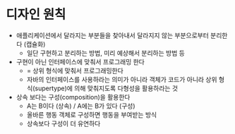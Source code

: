 # 디자인 원칙

- 애플리케이션에서 달라지는 부분들을 찾아내서 달라지지 않는 부분으로부터 분리한다 (캡슐화)
    * 일단 구현하고 분리하는 방법, 미리 예상해서 분리하는 방법 등
- 구현이 아닌 인터페이스에 맞춰서 프로그래밍 한다
    * = 상위 형식에 맞춰서 프로그래밍한다
    * 자바의 인터페이스를 사용하라는 의미가 아니라 객체가 코드가 아니라 상위 형식(supertype)에 의해 맞춰지도록 다형성을 활용하라는 것
- 상속 보다는 구성(composition)을 활용한다
    * A는 B이다 (상속) / A에는 B가 있다 (구성)
    * 올바른 행동 객체로 구성하면 행동을 부여받는 방식
    * 상속보다 구성이 더 유연하다